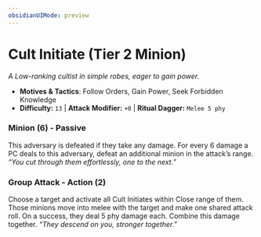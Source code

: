 ```yaml
---
obsidianUIMode: preview
---
```

# Cult Initiate (Tier 2 Minion)

*A Low-ranking cultist in simple robes, eager to gain power.*

- **Motives & Tactics**: Follow Orders, Gain Power, Seek Forbidden Knowledge
- **Difficulty:** `13` | **Attack Modifier:** `+0` | **Ritual Dagger:** `Melee 5 phy`


### Minion (6) - Passive

This adversary is defeated if they take any damage. For every 6 damage a PC deals to this adversary, defeat an additional minion in the attack’s range. *“You cut through them effortlessly, one to the next.”*

### Group Attack - Action (2)

Choose a target and activate all Cult Initiates within Close range of them. Those minions move into melee with the target and make one shared attack roll. On a success, they deal 5 phy damage each. Combine this damage together. *“They descend on you, stronger together.”*